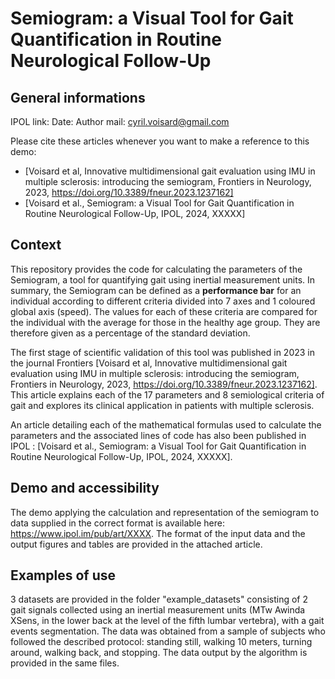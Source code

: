 # Semiogram: a Visual Tool for Gait Quantification in Routine Neurological Follow-Up

## General informations 

IPOL link: 
Date: 
Author mail: cyril.voisard@gmail.com

Please cite these articles whenever you want to make a reference to this demo:
- [Voisard et al, Innovative multidimensional gait evaluation using IMU in multiple sclerosis: introducing the semiogram, Frontiers in Neurology, 2023, https://doi.org/10.3389/fneur.2023.1237162]
- [Voisard et al., Semiogram: a Visual Tool for Gait Quantification in Routine Neurological Follow-Up, IPOL, 2024, XXXXX]

## Context

This repository provides the code for calculating the parameters of the Semiogram, a tool for quantifying gait using inertial measurement units. In summary, the Semiogram can be defined as a **performance bar** for an individual according to different criteria divided into 7 axes and 1 coloured global axis (speed). 
The values for each of these criteria are compared for the individual with the average for those in the healthy age group. They are therefore given as a percentage of the standard deviation.

The first stage of scientific validation of this tool was published in 2023 in the journal Frontiers [Voisard et al, Innovative multidimensional gait evaluation using IMU in multiple sclerosis: introducing the semiogram, Frontiers in Neurology, 2023, https://doi.org/10.3389/fneur.2023.1237162]. 
This article explains each of the 17 parameters and 8 semiological criteria of gait and explores its clinical application in patients with multiple sclerosis. 

An article detailing each of the mathematical formulas used to calculate the parameters and the associated lines of code has also been published in IPOL : 
[Voisard et al., Semiogram: a Visual Tool for Gait Quantification in Routine Neurological Follow-Up, IPOL, 2024, XXXXX].


## Demo and accessibility 

The demo applying the calculation and representation of the semiogram to data supplied in the correct format is available here: https://www.ipol.im/pub/art/XXXX.
The format of the input data and the output figures and tables are provided in the attached article. 


## Examples of use

3 datasets are provided in the folder "example_datasets" consisting of 2 gait signals collected using an inertial measurement units (MTw Awinda XSens, in the lower back at the level of the fifth lumbar vertebra), with a gait events segmentation. The data was obtained from a sample of subjects who followed the described protocol: standing still, walking 10 meters, turning around, walking back, and stopping.
The data output by the algorithm is provided in the same files. 
